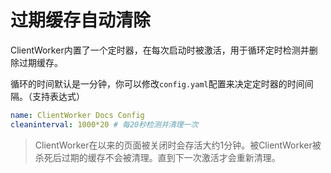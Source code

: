 #  过期缓存自动清除

ClientWorker内置了一个定时器，在每次启动时被激活，用于循环定时检测并删除过期缓存。

循环的时间默认是一分钟，你可以修改`config.yaml`配置来决定定时器的时间间隔。（支持表达式）

```yaml
name: ClientWorker Docs Config
cleaninterval: 1000*20 # 每20秒检测并清理一次
```

> ClientWorker在以来的页面被关闭时会存活大约1分钟。被ClientWorker被杀死后过期的缓存不会被清理。直到下一次激活才会重新清理。